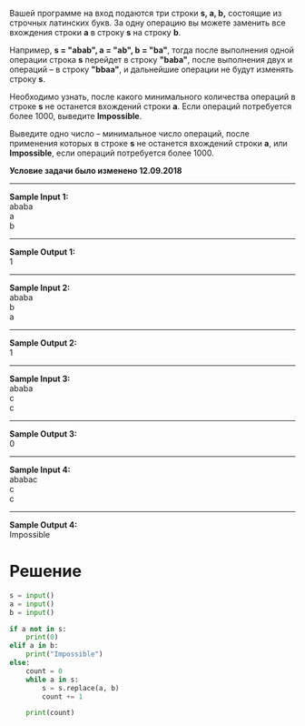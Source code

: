 Вашей программе на вход подаются три строки **s, a, b,** состоящие из строчных латинских букв.
За одну операцию вы можете заменить все вхождения строки **a** в строку **s** на строку **b**.

Например, **s = "abab", a = "ab", b = "ba"**, тогда после выполнения одной операции строка **s** перейдет в строку **"baba"**, после выполнения 
двух и операций – в строку **"bbaa"**, и дальнейшие операции не будут изменять строку **s**.

Необходимо узнать, после какого минимального количества операций в строке **s** не останется вхождений строки **a**. Если операций 
потребуется более 1000, выведите **Impossible**.

Выведите одно число – минимальное число операций, после применения которых в строке **s** не останется вхождений строки **a**, или 
**Impossible**, если операций потребуется более 1000.

**Условие задачи было изменено 12.09.2018**

---
**Sample Input 1:**\
ababa\
a\
b

---
**Sample Output 1:**\
1

---
**Sample Input 2:**\
ababa\
b\
a

---
**Sample Output 2:**\
1

---
**Sample Input 3:**\
ababa\
c\
c

---
**Sample Output 3:**\
0

---
**Sample Input 4:**\
ababac\
c\
c

---
**Sample Output 4:**\
Impossible

# Решение
```python
s = input()
a = input()
b = input()

if a not in s:
    print(0)
elif a in b:
    print("Impossible")
else:
    count = 0
    while a in s:
        s = s.replace(a, b)
        count += 1

    print(count)
```
